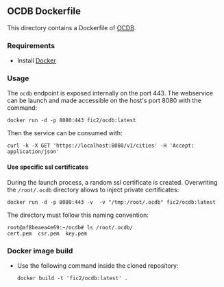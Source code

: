 ## OCDB Dockerfile

This directory contains a Dockerfile of [OCDB](https://github.com/fraunhoferfokus/OCDB).


### Requirements

* Install [Docker](https://www.docker.com)


### Usage

The `ocdb` endpoint is exposed internally on the port 443.
The webservice can be launch and made accessible on the host's port 8080 with the command:

    docker run -d -p 8080:443 fic2/ocdb:latest

Then the service can be consumed with:

    curl -k -X GET 'https://localhost:8080/v1/cities' -H 'Accept: application/json'

#### Use specific ssl certificates

During the launch process, a random ssl certificate is created.
Overwriting the `/root/.ocdb` directory allows to inject private certificates:
	
    docker run -d -p 8080:443 -v  -v "/tmp:/root/.ocdb" fic2/ocdb:latest

The directory must follow this naming convention:

```
root@af8beaea4e69:~/ocdb# ls /root/.ocdb/
cert.pem  csr.pem  key.pem
```

### Docker image build

* Use the following command inside the cloned repository:

    ```
	docker build -t 'fic2/ocdb:latest' .
	```
